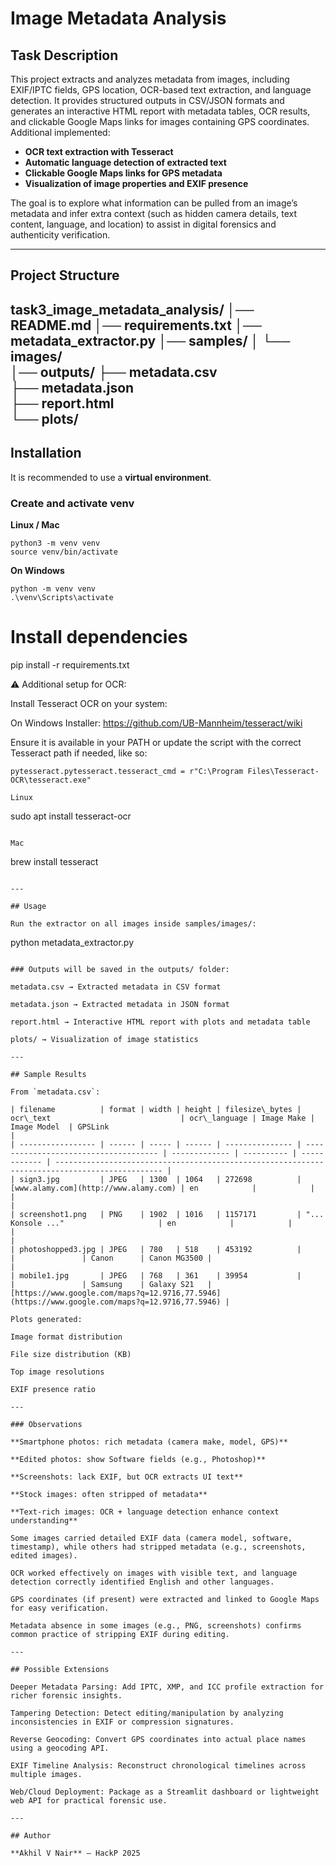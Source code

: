 # Image Metadata Analysis

## Task Description

This project extracts and analyzes metadata from images, including EXIF/IPTC fields, GPS location, OCR-based text extraction, and language detection. It provides structured outputs in CSV/JSON formats and generates an interactive HTML report with metadata tables, OCR results, and clickable Google Maps links for images containing GPS coordinates. Additional implemented:

- **OCR text extraction with Tesseract**
- **Automatic language detection of extracted text**
- **Clickable Google Maps links for GPS metadata**
- **Visualization of image properties and EXIF presence**

The goal is to explore what information can be pulled from an image’s metadata and infer extra context (such as hidden camera details, text content, language, and location) to assist in digital forensics and authenticity verification.

---

## Project Structure

task3_image_metadata_analysis/
│── README.md
│── requirements.txt
│── metadata_extractor.py
│── samples/
│   └── images/              
│── outputs/
    ├── metadata.csv          
    ├── metadata.json         
    ├── report.html           
    └── plots/                
---

## Installation

It is recommended to use a **virtual environment**.

### Create and activate venv

**Linux / Mac**

```
python3 -m venv venv
source venv/bin/activate
```

**On Windows**

```
python -m venv venv
.\venv\Scripts\activate
```

# Install dependencies

pip install -r requirements.txt

⚠️ Additional setup for OCR:

Install Tesseract OCR on your system:

On Windows Installer: https://github.com/UB-Mannheim/tesseract/wiki

Ensure it is available in your PATH or update the script with the correct Tesseract path if needed, like so:

```
pytesseract.pytesseract.tesseract_cmd = r"C:\Program Files\Tesseract-OCR\tesseract.exe"

Linux

```

sudo apt install tesseract-ocr

```

Mac

```

brew install tesseract

```

---

## Usage

Run the extractor on all images inside samples/images/:
```

python metadata_extractor.py

```

### Outputs will be saved in the outputs/ folder:

metadata.csv → Extracted metadata in CSV format

metadata.json → Extracted metadata in JSON format

report.html → Interactive HTML report with plots and metadata table

plots/ → Visualization of image statistics

---

## Sample Results

From `metadata.csv`:

| filename          | format | width | height | filesize\_bytes | ocr\_text                             | ocr\_language | Image Make | Image Model  | GPSLink                                                                                        |
| ----------------- | ------ | ----- | ------ | --------------- | ------------------------------------- | ------------- | ---------- | ------------ | ---------------------------------------------------------------------------------------------- |
| sign3.jpg         | JPEG   | 1300  | 1064   | 272698          | [www.alamy.com](http://www.alamy.com) | en            |            |              |                                                                                                |
| screenshot1.png   | PNG    | 1902  | 1016   | 1157171         | "... Konsole ..."                     | en            |            |              |                                                                                                |
| photoshopped3.jpg | JPEG   | 780   | 518    | 453192          |                                       |               | Canon      | Canon MG3500 |                                                                                                |
| mobile1.jpg       | JPEG   | 768   | 361    | 39954           |                                       |               | Samsung    | Galaxy S21   | [https://www.google.com/maps?q=12.9716,77.5946](https://www.google.com/maps?q=12.9716,77.5946) |

Plots generated:

Image format distribution

File size distribution (KB)

Top image resolutions

EXIF presence ratio

---

### Observations

**Smartphone photos: rich metadata (camera make, model, GPS)**

**Edited photos: show Software fields (e.g., Photoshop)**

**Screenshots: lack EXIF, but OCR extracts UI text**

**Stock images: often stripped of metadata**

**Text-rich images: OCR + language detection enhance context understanding**

Some images carried detailed EXIF data (camera model, software, timestamp), while others had stripped metadata (e.g., screenshots, edited images).

OCR worked effectively on images with visible text, and language detection correctly identified English and other languages.

GPS coordinates (if present) were extracted and linked to Google Maps for easy verification.

Metadata absence in some images (e.g., PNG, screenshots) confirms common practice of stripping EXIF during editing.

---

## Possible Extensions

Deeper Metadata Parsing: Add IPTC, XMP, and ICC profile extraction for richer forensic insights.

Tampering Detection: Detect editing/manipulation by analyzing inconsistencies in EXIF or compression signatures.

Reverse Geocoding: Convert GPS coordinates into actual place names using a geocoding API.

EXIF Timeline Analysis: Reconstruct chronological timelines across multiple images.

Web/Cloud Deployment: Package as a Streamlit dashboard or lightweight web API for practical forensic use.

---

## Author

**Akhil V Nair** – HackP 2025